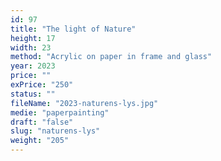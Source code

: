 ```yaml
---
id: 97
title: "The light of Nature"
height: 17
width: 23
method: "Acrylic on paper in frame and glass"
year: 2023
price: ""
exPrice: "250"
status: ""
fileName: "2023-naturens-lys.jpg"
medie: "paperpainting"
draft: "false"
slug: "naturens-lys"
weight: "205"
---
```

